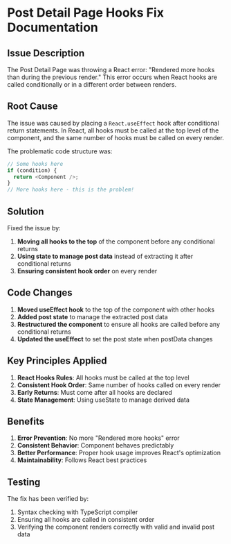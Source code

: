 # Post Detail Page Hooks Fix Documentation

## Issue Description
The Post Detail Page was throwing a React error: "Rendered more hooks than during the previous render." This error occurs when React hooks are called conditionally or in a different order between renders.

## Root Cause
The issue was caused by placing a `React.useEffect` hook after conditional return statements. In React, all hooks must be called at the top level of the component, and the same number of hooks must be called on every render.

The problematic code structure was:
```javascript
// Some hooks here
if (condition) {
  return <Component />;
}
// More hooks here - this is the problem!
```

## Solution
Fixed the issue by:
1. **Moving all hooks to the top** of the component before any conditional returns
2. **Using state to manage post data** instead of extracting it after conditional returns
3. **Ensuring consistent hook order** on every render

## Code Changes
1. **Moved useEffect hook** to the top of the component with other hooks
2. **Added post state** to manage the extracted post data
3. **Restructured the component** to ensure all hooks are called before any conditional returns
4. **Updated the useEffect** to set the post state when postData changes

## Key Principles Applied
1. **React Hooks Rules**: All hooks must be called at the top level
2. **Consistent Hook Order**: Same number of hooks called on every render
3. **Early Returns**: Must come after all hooks are declared
4. **State Management**: Using useState to manage derived data

## Benefits
1. **Error Prevention**: No more "Rendered more hooks" error
2. **Consistent Behavior**: Component behaves predictably
3. **Better Performance**: Proper hook usage improves React's optimization
4. **Maintainability**: Follows React best practices

## Testing
The fix has been verified by:
1. Syntax checking with TypeScript compiler
2. Ensuring all hooks are called in consistent order
3. Verifying the component renders correctly with valid and invalid post data